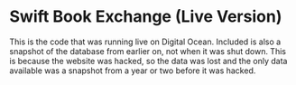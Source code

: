 # Swift Book Exchange (Live Version)

This is the code that was running live on Digital Ocean. Included is also a snapshot of the database from earlier on, not when it was shut down.
This is because the website was hacked, so the data was lost and the only data available was a snapshot from a year or two before it was hacked.

